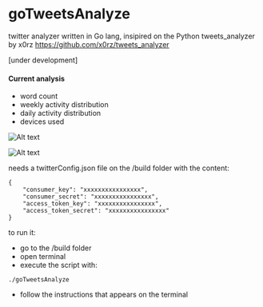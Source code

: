 # goTweetsAnalyze
twitter analyzer written in Go lang, insipired on the Python tweets_analyzer by x0rz https://github.com/x0rz/tweets_analyzer

[under development]

#### Current analysis
- word count
- weekly activity distribution
- daily activity distribution
- devices used

![Alt text](https://raw.githubusercontent.com/arnaucode/goTweetsAnalyze/master/screen3.png "screen")

![Alt text](https://raw.githubusercontent.com/arnaucode/goTweetsAnalyze/master/screen2.png "screen")

needs a twitterConfig.json file on the /build folder with the content:
```
{
    "consumer_key": "xxxxxxxxxxxxxxxx",
    "consumer_secret": "xxxxxxxxxxxxxxxx",
    "access_token_key": "xxxxxxxxxxxxxxxx",
    "access_token_secret": "xxxxxxxxxxxxxxxx"
}

```

to run it:
- go to the /build folder
- open terminal
- execute the script with:
```
./goTweetsAnalyze
```
- follow the instructions that appears on the terminal
